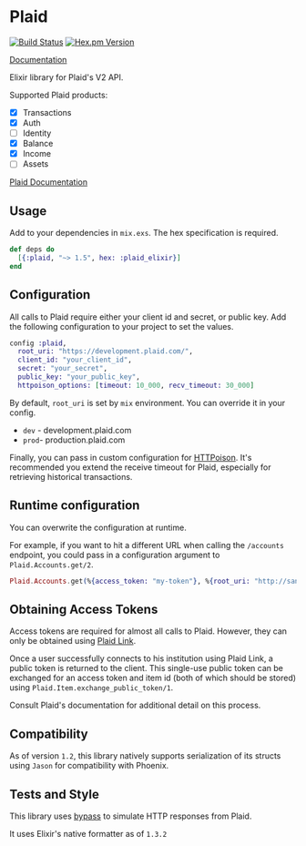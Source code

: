 # Plaid

[![Build Status](https://travis-ci.org/wfgilman/plaid-elixir.svg?branch=master)](https://travis-ci.org/wfgilman/plaid-elixir)
[![Hex.pm Version](https://img.shields.io/hexpm/v/plaid_elixir.svg)](https://hex.pm/packages/plaid_elixir)

[Documentation](https://hexdocs.pm/plaid_elixir)

Elixir library for Plaid's V2 API.

Supported Plaid products:
- [x] Transactions
- [x] Auth
- [ ] Identity
- [x] Balance
- [x] Income
- [ ] Assets

[Plaid Documentation](https://plaid.com/docs/api)

## Usage

Add to your dependencies in `mix.exs`. The hex specification is required.

```elixir
def deps do
  [{:plaid, "~> 1.5", hex: :plaid_elixir}]
end
```

## Configuration

All calls to Plaid require either your client id and secret, or public key. Add the
following configuration to your project to set the values.

```elixir
config :plaid,
  root_uri: "https://development.plaid.com/",
  client_id: "your_client_id",
  secret: "your_secret",
  public_key: "your_public_key",
  httpoison_options: [timeout: 10_000, recv_timeout: 30_000]
```

By default, `root_uri` is set by `mix` environment. You can override it in your config.
- `dev` - development.plaid.com
- `prod`- production.plaid.com

Finally, you can pass in custom configuration for [HTTPoison](https://github.com/edgurgel/httpoison). It's recommended you
extend the receive timeout for Plaid, especially for retrieving historical transactions.

## Runtime configuration

You can overwrite the configuration at runtime.

For example, if you want to hit a different URL when calling the `/accounts` endpoint, you could
pass in a configuration argument to `Plaid.Accounts.get/2`.

```elixir
Plaid.Accounts.get(%{access_token: "my-token"}, %{root_uri: "http://sandbox.plaid.com/", secret: "no-secrets"})
```

## Obtaining Access Tokens

Access tokens are required for almost all calls to Plaid. However, they can only be obtained
using [Plaid Link](https://plaid.com/docs/link/transition-guide/#creating-items-with-link).

Once a user successfully connects to his institution using Plaid Link, a
public token is returned to the client. This single-use public token can be exchanged
for an access token and item id (both of which should be stored) using
`Plaid.Item.exchange_public_token/1`.

Consult Plaid's documentation for additional detail on this process.

## Compatibility

As of version `1.2`, this library natively supports serialization of its structs using `Jason` for compatibility with Phoenix.

## Tests and Style

This library uses [bypass](https://github.com/PSPDFKit-labs/bypass) to simulate HTTP responses from Plaid.

It uses Elixir's native formatter as of `1.3.2`
